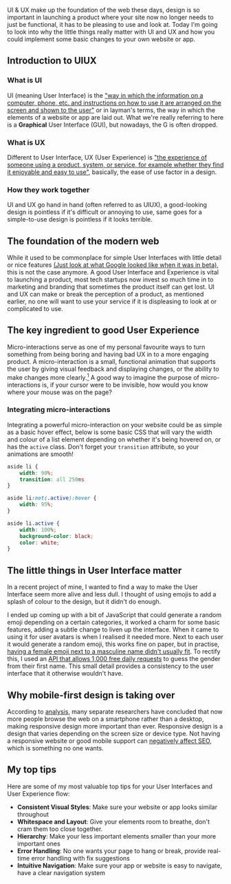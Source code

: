 <!-- 
# title: Why the little things are important in UI and UX design
# description: I look into the history of User Interface and User Experience design and provide some top tips for beginners
# seo-description: Connor Jarrett explores the history of User Interface and User Experience and uncovers the key ingredient to a successful design.
# categories: UI UX
# keywords: UI, UX, User Interface, User Experience, UIUX, Design, Designers, Web Design, Websites, Website Flow, Micro-interactions, UI Design
# image: uiux-little-things.png
# date: 2023-5-31
-->

UI & UX make up the foundation of the web these days, design is so important in launching a product where your site now no longer needs to just be functional, it has to be pleasing to use and look at. Today I'm going to look into why the little things really matter with UI and UX and how you could implement some basic changes to your own website or app.

## Introduction to UIUX
### What is UI
UI (meaning User Interface) is the ["way in which the information on a computer, phone, etc. and instructions on how to use it are arranged on the screen and shown to the user"](https://dictionary.cambridge.org/dictionary/english/user-interface) or in layman's terms, the way in which the elements of a website or app are laid out. What we're really referring to here is a **Graphical** User Interface (GUI), but nowadays, the G is often dropped.

### What is UX
Different to User Interface, UX (User Experience) is ["the experience of someone using a product, system, or service, for example whether they find it enjoyable and easy to use"](https://dictionary.cambridge.org/dictionary/english/user-experience), basically, the ease of use factor in a design.

### How they work together
UI and UX go hand in hand (often referred to as UIUX), a good-looking design is pointless if it's difficult or annoying to use, same goes for a simple-to-use design is pointless if it looks terrible. 

## The foundation of the modern web
While it used to be commonplace for simple User Interfaces with little detail or nice features [(Just look at what Google looked like when it was in beta)](https://web.archive.org/web/19990117032727/http://www.google.com/), this is not the case anymore. A good User Interface and Experience is vital to launching a product, most tech startups now invest so much time in to marketing and branding that sometimes the product itself can get lost. UI and UX can make or break the perception of a product, as mentioned earlier, no one will want to use your service if it is displeasing to look at or complicated to use.

## The key ingredient to good User Experience
Micro-interactions serve as one of my personal favourite ways to turn something from being boring and having bad UX in to a more engaging product. A micro-interaction is a small, functional animation that supports the user by giving visual feedback and displaying changes, or the ability to make changes more clearly.[<sup>1</sup>](https://uxplanet.org/how-micro-interactions-have-become-an-essential-part-of-great-products-2ac8e02b5f2) A good way to imagine the purpose of micro-interactions is, if your cursor were to be invisible, how would you know where your mouse was on the page?

### Integrating micro-interactions
Integrating a powerful micro-interaction on your website could be as simple as a basic hover effect, below is some basic CSS that will vary the width and colour of a list element depending on whether it's being hovered on, or has the `active` class. Don't forget your `transition` attribute, so your animations are smooth!
```css
aside li {
    width: 90%;
    transition: all 250ms
}

aside li:not(.active):hover {
    width: 95%;
}

aside li.active {
    width: 100%;
    background-color: black;
    color: white;
}
```

## The little things in User Interface matter
In a recent project of mine, I wanted to find a way to make the User Interface seem more alive and less dull. I thought of using emojis to add a splash of colour to the design, but it didn't do enough.

I ended up coming up with a bit of JavaScript that could generate a random emoji depending on a certain categories, it worked a charm for some basic features, adding a subtle change to liven up the interface. When it came to using it for user avatars is when I realised it needed more. Next to each user it would generate a random emoji, this works fine on paper, but in practise, [having a female emoji next to a masculine name didn't usually fit](https://labnotebook.connorjarrett.com/assets/articles/extra/emoji-mismatch.jpg). To rectify this, I used an [API that allows 1,000 free daily requests](https://genderize.io) to guess the gender from their first name. This small detail provides a consistency to the user interface that it otherwise wouldn't have.

## Why mobile-first design is taking over
According to [analysis](https://research.com/software/mobile-vs-desktop-usage#:~:text=When%20it%20comes%20to%20mobile,of%20the%20total%20web%20traffic.), many separate researchers have concluded that now more people browse the web on a smartphone rather than a desktop, making responsive design more important than ever. Responsive design is a design that varies depending on the screen size or device type. Not having a responsive website or good mobile support can [negatively affect SEO](https://developers.google.com/search/blog/2015/02/finding-more-mobile-friendly-search), which is something no one wants.

## My top tips
Here are some of my most valuable top tips for your User Interfaces and User Experience flow:
- **Consistent Visual Styles**: Make sure your website or app looks similar throughout
- **Whitespace and Layout**: Give your elements room to breathe, don't cram them too close together.
- **Hierarchy**: Make your less important elements smaller than your more important ones
- **Error Handling**: No one wants your page to hang or break, provide real-time error handling with fix suggestions
- **Intuitive Navigation**: Make sure your app or website is easy to navigate, have a clear navigation system